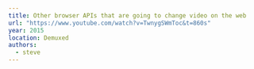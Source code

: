 ```yaml
---
title: Other browser APIs that are going to change video on the web
url: "https://www.youtube.com/watch?v=TwnygSWmToc&t=860s"
year: 2015
location: Demuxed
authors:
  - steve
---
```

